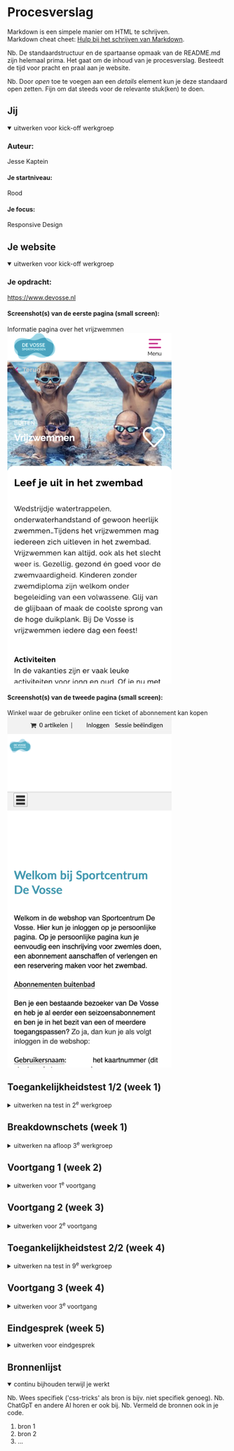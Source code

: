 # Procesverslag
Markdown is een simpele manier om HTML te schrijven.  
Markdown cheat cheet: [Hulp bij het schrijven van Markdown](https://github.com/adam-p/markdown-here/wiki/Markdown-Cheatsheet).

Nb. De standaardstructuur en de spartaanse opmaak van de README.md zijn helemaal prima. Het gaat om de inhoud van je procesverslag. Besteedt de tijd voor pracht en praal aan je website.

Nb. Door *open* toe te voegen aan een *details* element kun je deze standaard open zetten. Fijn om dat steeds voor de relevante stuk(ken) te doen.





## Jij

<details open>
  <summary>uitwerken voor kick-off werkgroep</summary>

  ### Auteur:
  Jesse Kaptein

  #### Je startniveau:
  Rood

  #### Je focus:
  Responsive Design
 
</details>





## Je website

<details open>
  <summary>uitwerken voor kick-off werkgroep</summary>

  ### Je opdracht:
  https://www.devosse.nl

  #### Screenshot(s) van de eerste pagina (small screen): 
  Informatie pagina over het vrijzwemmen
  <img src="images/screenshot_1.png" width="375px" alt="omschrijving van de pagina">

  #### Screenshot(s) van de tweede pagina (small screen):
  Winkel waar de gebruiker online een ticket of abonnement kan kopen
  <img src="images/screenshot_2.png" width="375px" alt="omschrijving van de pagina">
 
</details>



## Toegankelijkheidstest 1/2 (week 1)

<details>
  <summary>uitwerken na test in 2<sup>e</sup> werkgroep</summary>

  ### Bevindingen
  Lijst met je bevindingen die in de test naar voren kwamen:
  <img src="images/screenshot_3.png" width="375px" alt="Screenshot van devosse.nl waarbij een screenreader de homepage voorleest">
  <img src="images/screenshot_4.png" width="375px" alt="Screenshot van devosse.nl waarbij een screenreader de links voorleest">

  <ul>
    <li>Headings worden correct voorgelezen op de website</li>
    <li>Afbeeldingen hebben geen goede alt tekst</li>
    <li>Links op de website worden correct voorgelezen</li>
    <li>Aantal knoppen werden niet gevonden of voorgelezen</li>
    <li>De webshop is lastig te gebruiken op de telefoon</li>
    <li>Links zijn niet altijd duidelijk waar ze naar toe gaan</li>
  </ul>

  <img src="images/checklist_1.jpg" width="375px" alt="WCAG checklist pagina 1">
  <img src="images/checklist_2.jpg" width="375px" alt="WCAG checklist pagina 2">
  <img src="images/checklist_3.jpg" width="375px" alt="WCAG checklist pagina 3">
  <img src="images/checklist_4.jpg" width="375px" alt="WCAG checklist pagina 4">
  <img src="images/checklist_5.jpg" width="375px" alt="WCAG checklist pagina 5">
  <img src="images/checklist_6.jpg" width="375px" alt="WCAG checklist pagina 6">
  <img src="images/checklist_7.jpg" width="375px" alt="WCAG checklist pagina 7">
</details>



## Breakdownschets (week 1)

<details>
  <summary>uitwerken na afloop 3<sup>e</sup> werkgroep</summary>

  ### de hele pagina: 
  <img src="images/schermschets1.png" width="375px" alt="breakdown van de hele pagina">

  ### dynamisch deel (bijv menu): 
  <img src="images/schermschets2.png" width="375px" alt="breakdown van een dynamisch deel, het menu">

  <!-- ### wellicht nog een dynamisch deel (bijv filter): 
  <img src="readme-images/dummy-plaatje.jpg" width="375px" alt="breakdown van nog een dynamisch deel"> -->

</details>





## Voortgang 1 (week 2)

<details>
  <summary>uitwerken voor 1<sup>e</sup> voortgang</summary>

  ### Stand van zaken
  hier dit ging goed & dit was lastig (neem ook screenshots op van delen van je website en code)


  ### Agenda voor meeting
  samen met je groepje opstellen

  | student 1      | student 2          | student 3    | student 4        |
  | ---            | ---                | ---          | ---              |
  | dit bespreken  | en dit             | en ik dit    | en dan ik dat    |
  | en dat ook nog | dit als er tijd is | nog een punt | dit wil ik zeker |
  | ...            | ...                | ...          | ...              |


  ### Verslag van meeting
  hier na afloop snel de uitkomsten van de meeting vastleggen

  - HTML en CSS zien er beide goed uit.
  - Goed gebruik van custom properties.
  - Iets meer focus op accessibility
  - ...

</details>





## Voortgang 2 (week 3)

<details>
  <summary>uitwerken voor 2<sup>e</sup> voortgang</summary>

  ### Stand van zaken
  hier dit ging goed & dit was lastig (neem ook screenshots op van delen van je website en code)


  ### Agenda voor meeting
  samen met je groepje opstellen

  | student 1      | student 2          | student 3    | student 4        |
  | ---            | ---                | ---          | ---              |
  | dit bespreken  | en dit             | en ik dit    | en dan ik dat    |
  | en dat ook nog | dit als er tijd is | nog een punt | dit wil ik zeker |
  | ...            | ...                | ...          | ...              |


  ### Verslag van meeting
  hier na afloop snel de uitkomsten van de meeting vastleggen

  - HTML en CSS zien er nog steeds erg goed en netjes uit.
  - Vergeet het werk niet op Github te zetten.
  - nog een punt
- ...

</details>





## Toegankelijkheidstest 2/2 (week 4)

<details>
  <summary>uitwerken na test in 9<sup>e</sup> werkgroep</summary>

  ### Bevindingen
  Lijst met je bevindingen die in de test naar voren kwamen (geef ook aan wat er verbeterd is):

</details>





## Voortgang 3 (week 4)

<details>
  <summary>uitwerken voor 3<sup>e</sup> voortgang</summary>

  ### Stand van zaken
  hier dit ging goed & dit was lastig (neem ook screenshots op van delen van je website en code)


  ### Agenda voor meeting
  samen met je groepje opstellen

  | student 1      | student 2          | student 3    | student 4        |
  | ---            | ---                | ---          | ---              |
  | dit bespreken  | en dit             | en ik dit    | en dan ik dat    |
  | en dat ook nog | dit als er tijd is | nog een punt | dit wil ik zeker |
  | ...            | ...                | ...          | ...              |


  ### Verslag van meeting
  hier na afloop snel de uitkomsten van de meeting vastleggen

  - punt 1
  - punt 2
  - nog een punt
  - ...

</details>





## Eindgesprek (week 5)

<details>
  <summary>uitwerken voor eindgesprek</summary>

  ### Je uitkomst - karakteristiek screenshots:
  <img src="readme-images/dummy-plaatje.jpg" width="375px" alt="uitomst opdracht 1">


  ### Dit ging goed/Heb ik geleerd: 
  Korte omschrijving met plaatjes

  <img src="readme-images/dummy-plaatje.jpg" width="375px" alt="top">


  ### Dit was lastig/Is niet gelukt:
  Korte omschrijving met plaatjes

  <img src="readme-images/dummy-plaatje.jpg" width="375px" alt="bummer">
</details>





## Bronnenlijst

<details open>
  <summary>continu bijhouden terwijl je werkt</summary>

  Nb. Wees specifiek ('css-tricks' als bron is bijv. niet specifiek genoeg). 
  Nb. ChatGpT en andere AI horen er ook bij.
  Nb. Vermeld de bronnen ook in je code.

  1. bron 1
  2. bron 2
  3. ...

</details>